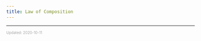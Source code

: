 ```yaml
---
title: Law of Composition
---
```


---

<sup><sub><font color="#a6a6a6">Updated: 2020-10-11</font></sub></sup>
